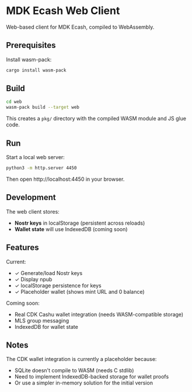 # MDK Ecash Web Client

Web-based client for MDK Ecash, compiled to WebAssembly.

## Prerequisites

Install wasm-pack:
```bash
cargo install wasm-pack
```

## Build

```bash
cd web
wasm-pack build --target web
```

This creates a `pkg/` directory with the compiled WASM module and JS glue code.

## Run

Start a local web server:

```bash
python3 -m http.server 4450
```

Then open http://localhost:4450 in your browser.

## Development

The web client stores:
- **Nostr keys** in localStorage (persistent across reloads)
- **Wallet state** will use IndexedDB (coming soon)

## Features

Current:
- ✓ Generate/load Nostr keys
- ✓ Display npub
- ✓ localStorage persistence for keys
- ✓ Placeholder wallet (shows mint URL and 0 balance)

Coming soon:
- Real CDK Cashu wallet integration (needs WASM-compatible storage)
- MLS group messaging
- IndexedDB for wallet state

## Notes

The CDK wallet integration is currently a placeholder because:
- SQLite doesn't compile to WASM (needs C stdlib)
- Need to implement IndexedDB-backed storage for wallet proofs
- Or use a simpler in-memory solution for the initial version
